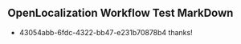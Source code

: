 ## OpenLocalization Workflow Test MarkDown
* 43054abb-6fdc-4322-bb47-e231b70878b4 
thanks!<!--HONumber=Mar16_HO3-->
